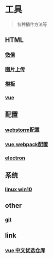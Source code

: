 # 工具

> 各种插件方法等



## HTML

### [微信](./WeChat/)


### [图片上传](./imgtobase64/)


### [模板](./template/)


### [vue](./vue/template)


## 配置

### [webstorm配置](./webstorm/)


### [vue,webpack配置](./vue)


### [electron](./electron/)




## 系统

### [linux win10](./linux/)



## other

### [git](./git/)



## link

### [vue 中文优选仓库](https://www.jianshu.com/p/e37f4dde49a2)
